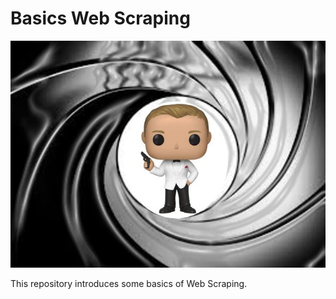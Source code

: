 # Basics Web Scraping

![](https://github.com/dpbac/basics-web-scraping/blob/master/images/james_bond.JPG)

This repository introduces some basics of Web Scraping.
